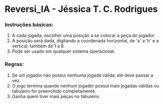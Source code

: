 # Reversi_IA - Jéssica T. C. Rodrigues

### Instruções básicas:
1. A cada jogada, escolher uma posição a se colocar a peça do jogador. 
2. A posição será dada, digitando a coordenada horizontal, de 'a' a 'h' e a vertical, também de 1 a 8.
3. Pode ser usado em qualquer sistema operacional.

### Regras:
1. Se um jogador não possui nenhuma jogada válida, ele deve passar a vez.
2. O jogo termina quando nenhum jogador possui mais jogadas válidas ou tabuleiro for preenchido completamente.
3. Ganha quem tiver mais peças no tabuleiro.